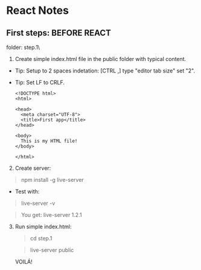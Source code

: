 # React Notes

## First steps: BEFORE REACT

folder: step.1\

1. Create simple index.html file in the public folder with typical content.

  - Tip: Setup to 2 spaces indetation: [CTRL ,] type "editor tab size" set "2".

  - Tip: Set LF to CRLF.

    ```
    <!DOCTYPE html>
    <html>

    <head>
      <meta charset="UTF-8">
      <title>First app</title>
    </head>

    <body>
      This is my HTML file!
    </body>

    </html>
    ```

2. Create server: 

  > npm install -g live-server

  - Test with:
  > live-server -v

  > You get: live-server 1.2.1

3. Run simple index.html: 
    > cd step.1

    > live-server public

    VOILÁ!